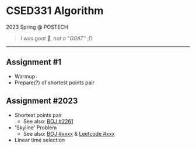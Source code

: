 # CSED331 Algorithm

2023 Spring @ POSTECH

> *I was goat 🐐, not a "GOAT"* ;D

---

## Assignment #1
- Warmup
- Prepare(?) of shortest points pair

## Assignment #2023
- Shortest points pair
  - See also: [BOJ #2261](noj.am/2261)
- 'Skyline' Problem
  - See also: [BOJ #xxxx]() & [Leetcode #xxx]()
- Linear time selection


